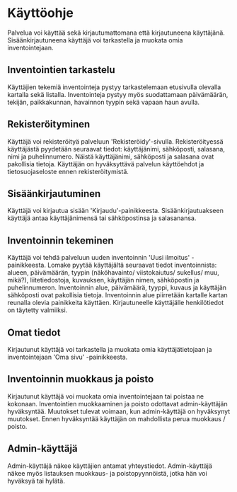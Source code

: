 # Käyttöohje

Palvelua voi käyttää sekä kirjautumattomana että kirjautuneena käyttäjänä. Sisäänkirjautuneena käyttäjä voi tarkastella ja muokata omia inventointejaan.

## Inventointien tarkastelu
Käyttäjien tekemiä inventointeja pystyy tarkastelemaan etusivulla olevalla kartalla sekä listalla. Inventointeja pystyy myös suodattamaan päivämäärän, tekijän, paikkakunnan, havainnon tyypin sekä vapaan haun avulla.

## Rekisteröityminen
Käyttäjä voi rekisteröityä palveluun 'Rekisteröidy'-sivulla. Rekisteröityessä käyttäjästä pyydetään seuraavat tiedot: käyttäjänimi, sähköposti, salasana, nimi ja puhelinnumero. Näistä käyttäjänimi, sähköposti ja salasana ovat pakollisia tietoja. Käyttäjän on hyväksyttävä palvelun käyttöehdot ja tietosuojaseloste ennen rekisteröitymistä.

## Sisäänkirjautuminen
Käyttäjä voi kirjautua sisään 'Kirjaudu'-painikkeesta. Sisäänkirjautuakseen käyttäjä antaa käyttäjänimensä tai sähköpostinsa ja salasanansa.

## Inventoinnin tekeminen
Käyttäjä voi tehdä palveluun uuden inventoinnin 'Uusi ilmoitus' -painikkeesta. Lomake pyytää käyttäjältä seuraavat tiedot inventoinnista: alueen, päivämäärän, tyypin (näköhavainto/ viistokaiutus/ sukellus/ muu, mikä?), liitetiedostoja, kuvauksen, käyttäjän nimen, sähköpostin ja puhelinnumeron. Inventoinnin alue, päivämäärä, tyyppi, kuvaus ja käyttäjän sähköposti ovat pakollisia tietoja. Inventoinnin alue piirretään kartalle kartan reunalla olevia painikkeita käyttäen. Kirjautuneelle käyttäjälle henkilötiedot on täytetty valmiiksi.

## Omat tiedot
Kirjautunut käyttäjä voi tarkastella ja muokata omia käyttäjätietojaan ja inventointejaan 'Oma sivu' -painikkeesta.

## Inventoinnin muokkaus ja poisto
Kirjautunut käyttäjä voi muokata omia inventointejaan tai poistaa ne kokonaan.  Inventointien muokkaaminen ja poisto odottavat admin-käyttäjän hyväksyntää. Muutokset tulevat voimaan, kun admin-käyttäjä on hyväksynyt muutokset. Ennen hyväksyntää käyttäjän on mahdollista perua muokkaus / poisto.

## Admin-käyttäjä
Admin-käyttäjä näkee käyttäjien antamat yhteystiedot. Admin-käyttäjä näkee myös listauksen muokkaus- ja poistopyynnöistä, jotka hän voi hyväksyä tai hylätä.

